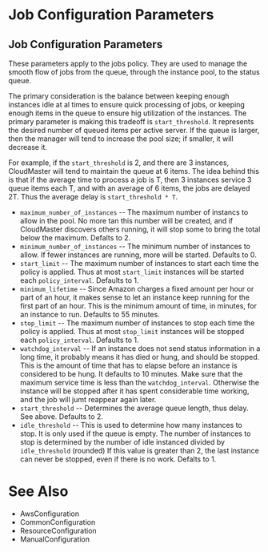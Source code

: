 # Job Configuration Parameters #

## Job Configuration Parameters ##

These parameters apply to the jobs policy.  They are used to manage the smooth flow of jobs from the queue, through the instance pool, to the status queue.

The primary consideration is the balance between keeping enough instances idle at al times to ensure quick processing of jobs, or keeping enough items in the queue to ensure hig utilization of the instances.  The primary parameter is making this tradeoff is  `start_threshold`.  It represents the desired number of queued items per active server.  If the queue is larger, then the manager will tend to increase the pool size; if smaller, it will decrease it.

For example, if the `start_threshold` is 2, and there are 3 instances, CloudMaster will tend to maintain the queue at 6 items.  The idea behind this is that if the average time to process a job is T, then 3 instances service 3 queue items each T, and with an average of 6 items, the jobs are delayed 2T.  Thus the average delay is `start_threshold * T`.

  * `maximum_number_of_instances` -- The maximum number of instancs to allow in the pool.  No more tan this number will be created, and if CloudMaster discovers others running, it will stop some to bring the total below the maximum.  Defalts to 2.
  * `minimum_number_of_instances` -- The minimum number of instances to allow.  If fewer instances are running, more will be started.  Defaults to 0.
  * `start_limit` -- The maximum number of instances to start each time the policy is applied.  Thus at most `start_limit` instances will be started each `policy_interval`.  Defaults to 1.
  * `minimum_lifetime` -- Since Amazon charges a fixed amount per hour or part of an hour, it makes sense to let an instance keep running for the first part of an hour.  This is the minimum amount of time, in minutes, for an instance to run.  Defaults to 55 minutes.
  * `stop_limit`  -- The maximum number of instances to stop each time the policy is applied.  Thus at most `stop_limit` instances will be stopped each `policy_interval`.  Defaults to 1.
  * `watchdog_interval` -- If an instance does not send status information in a long time, it probably means it has died or hung, and should be stopped.  This is the amount of time that has to elapse before an instance is considered to be hung.  It defaults to 10 minutes.  Make sure that the maximum service time is less than the `watchdog_interval`.  Otherwise the instance will be stopped after it has spent considerable time working, and the job will jumt reappear again later.
  * `start_threshold` -- Determines the average queue length, thus delay.  See above.  Defaults to 2.
  * `idle_threshold` -- This is used to determine how many instances to stop.  It is only used if the queue is empty.  The number of instances to stop is determined by the number of idle instanced divided by `idle_threshold` (rounded)  If this value is greater than 2, the last instance can never be stopped, even if there is no work.  Defalts to 1.

# See Also #
  * AwsConfiguration
  * CommonConfiguration
  * ResourceConfiguration
  * ManualConfiguration